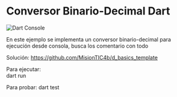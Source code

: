 # Conversor Binario-Decimal Dart

![Dart Console](https://user-images.githubusercontent.com/25647254/180616708-5cd9a5ef-ec5d-4e68-9b99-bae0cfef5eee.gif)

En este ejemplo se implementa un conversor binario-decimal para ejecución desde consola, busca los comentario con todo

Solución: https://github.com/MisionTIC4b/d_basics_template

Para ejecutar:   
dart run

Para probar:
dart test